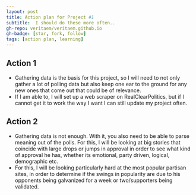 ```yaml
---
layout: post
title: Action plan for Project #1
subtitle:  I should do these more often..
gh-repo: veritaem/veritaem.github.io
gh-badge: [star, fork, follow]
tags: [action plan, learning]
---
```


Action 1
---

 - Gathering data is the basis for this project, so I will need to not only gather a lot of polling data but also keep one ear to the ground for any new ones that come out that could be of relevance.  
 - If I am able to, I will set up a web scraper on RealClearPolitics, but if I cannot get it to work the way I want I can still update my project often.

Action 2
---

 - Gathering data is not enough.  With it, you also need to be able to parse meaning out of the polls.  For this, I will be looking at big stories that coincide with large drops or jumps in approval in order to see what kind of approval he has, whether its emotional, party driven, logical, demographic etc. 
 - For this, I will be looking particularly hard at the most popular partisan sites, in order to determine if the swings in popularity are due to his opponents being galvanized for a week or two/supporters being validated.

